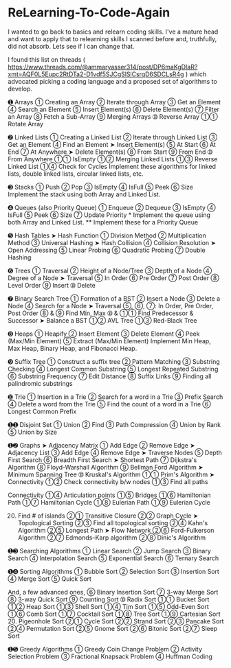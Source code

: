 # ReLearning-To-Code-Again
I wanted to go back to basics and relearn coding skills. I've a mature head and want to apply that to relearning skills I scanned before and, truthfully, did not absorb. Lets see if I can change that.

I found this list on threads ( https://www.threads.com/@ammaryasser314/post/DP6maKgDIaR?xmt=AQF0L5Eupc2RtDTa2-D1vdf5SJCgSlSlCsrqD6SDCLsR4g ) which advocated picking a coding language and a proposed set of algorithms to develop.

➊ Arrays
    ➀ Creating an Array
    ➁ Iterate through Array
    ➂ Get an Element
    ➃ Search an Element
    ➄ Insert Element(s)
    ➅ Delete Element(s)
    ➆ Filter an Array
    ➇ Fetch a Sub-Array
    ➈ Merging Arrays
    ➉ Reverse Array
    ➀➀ Rotate Array

➋ Linked Lists
    ➀ Creating a Linked List
    ➁ Iterate through Linked List
    ➂ Get an Element
    ➃ Find an Element
    ➤ Insert Element(s)
        ➄ At Start
        ➅ At End
        ➆ At Anywhere
    ➤ Delete Element(s)
        ➇ From Start
        ➈ From End
        ➉ From Anywhere
    ➀➀ IsEmpty
    ➀➁ Merging Linked Lists
    ➀➂ Reverse Linked List
    ➀➃ Check for Cycles
    Implement these algorithms for linked lists, double linked lists, circular linked lists, etc.

➌ Stacks
    ➀ Push
    ➁ Pop
    ➂ IsEmpty
    ➃ IsFull
    ➄ Peek
    ➅ Size
    Implement the stack using both Array and Linked List.

➍ Queues (also Priority Queue)
    ➀ Enqueue
    ➁ Dequeue
    ➂ IsEmpty
    ➃ IsFull
    ➄ Peek
    ➅ Size
    ➆ Update Priority
    * Implement the queue using both Array and Linked List.
    ** Implement these for a Priority Queue

➎ Hash Tables
    ➤ Hash Function
        ➀ Division Method
        ➁ Multiplication Method
        ➂ Universal Hashing
    ➤ Hash Collision
        ➃ Collision Resolution
    ➤ Open Addressing
        ➄ Linear Probing
        ➅ Quadratic Probing
        ➆ Double Hashing

➏ Trees
    ➀ Traversal
    ➁ Height of a Node/Tree
    ➂ Depth of a Node
    ➃ Degree of a Node
    ➤ Traversal
        ➄ In Order
        ➅ Pre Order
        ➆ Post Order
        ➇ Level Order
        ➈ Insert
        ➉ Delete

➐ Binary Search Tree
    ➀ Formation of a BST
    ➁ Insert a Node
    ➂ Delete a Node
    ➃ Search for a Node
    ➤ Traversal
        ➄, ➅, ➆: In Order, Pre Order, Post Order
        ➇ & ➈ Find Min, Max
        ➉ & ➀➀ Find Predecessor & Successor
    ➤ Balance a BST
        ➀➁ AVL Tree
        ➀➂ Red-Black Tree

➑ Heaps
    ➀ Heapify
    ➁ Insert Element
    ➂ Delete Element
    ➃ Peek (Max/Min Element)
    ➄ Extract (Max/Min Element)
    Implement Min Heap, Max Heap, Binary Heap, and Fibonacci Heap.

➒ Suffix Tree
    ➀ Construct a suffix tree
    ➁ Pattern Matching
    ➂ Substring Checking
    ➃ Longest Common Substring
    ➄ Longest Repeated Substring
    ➅ Substring Frequency
    ➆ Edit Distance
    ➇ Suffix Links
    ➈ Finding all palindromic substrings

➓ Trie
    ➀ Insertion in a Trie
    ➁ Search for a word in a Trie
    ➂ Prefix Search
    ➃ Delete a word from the Trie
    ➄ Find the count of a word in a Trie
    ➅ Longest Common Prefix  

➊➊ Disjoint Set
    ➀ Union
    ➁ Find
    ➂ Path Compression
    ➃ Union by Rank
    ➄ Union by Size

➊➋ Graphs
    ➤ Adjacency Matrix
        ➀ Add Edge
        ➁ Remove Edge
    ➤ Adjacency List
        ➂ Add Edge
        ➃ Remove Edge
    ➤ Traverse Nodes
        ➄ Depth First Search
        ➅ Breadth First Search
    ➤ Shortest Path
        ➆ Dijkstra's Algorithm
        ➇ Floyd-Warshall Algorithm
        ➈ Bellman Ford Algorithm
    ➤ Minimum Spanning Tree
        ➉ Kruskal's Algorithm
        ➀➀ Prim's Algorithm
    ➤ Connectivity
        ➀➁ Check connectivity b/w nodes
        ➀➂ Find all paths

Connectivity
    ➀➃ Articulation points
    ➀➄ Bridges
    ➀➅ Hamiltonian Path
    ➀➆ Hamiltonian Cycle
    ➀➇ Eulerian Path
    ➀➈ Eulerian Cycle

20. Find # of islands
    ➁➀ Transitive Closure
    ➁➁ Graph Cycle
    ➤ Topological Sorting
        ➁➂ Find all topological sorting
        ➁➃ Kahn's Algorithm
        ➁➄ Longest Path
    ➤ Flow Network
        ➁➅ Ford-Fulkerson Algorithm
        ➁➆ Edmonds–Karp algorithm
        ➁➇ Dinic's Algorithm

➊➌ Searching Algorithms
    ➀ Linear Search
    ➁ Jump Search
    ➂ Binary Search
    ➃ Interpolation Search
    ➄ Exponential Search
    ➅ Ternary Search

➊➍ Sorting Algorithms
    ➀ Bubble Sort
    ➁ Selection Sort
    ➂ Insertion Sort
    ➃ Merge Sort
    ➄ Quick Sort

And, a few advanced ones,
    ➅ Binary Insertion Sort
    ➆ 3-way Merge Sort
    ➇ 3-way Quick Sort
    ➈ Counting Sort
    ➉ Radix Sort
    ➀➀ Bucket Sort
    ➀➁ Heap Sort
    ➀➂ Shell Sort
    ➀➃ Tim Sort
    ➀➄ Odd-Even Sort
    ➀➅ Comb Sort
    ➀➆ Cocktail Sort
    ➀➇ Tree Sort
    ➀➈ Cartesian Sort
    20. Pigeonhole Sort
    ➁➀ Cycle Sort
    ➁➁ Strand Sort
    ➁➂ Pancake Sort
    ➁➃ Permutation Sort
    ➁➄ Gnome Sort
    ➁➅ Bitonic Sort
    ➁➆ Sleep Sort

➊➎ Greedy Algorithms
    ➀ Greedy Coin Change Problem
    ➁ Activity Selection Problem
    ➂ Fractional Knapsack Problem
    ➃ Huffman Coding
